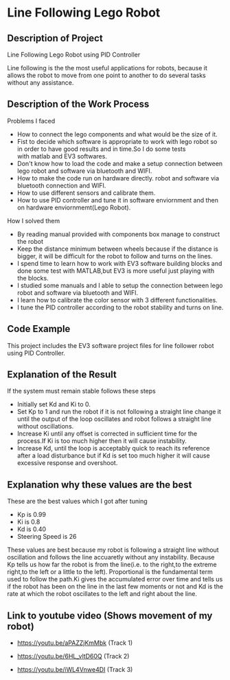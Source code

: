 # Line Following Lego Robot

## Description of Project
Line Following Lego Robot using PID Controller

Line following is the the most useful applications for robots, because it allows the robot to move from one point to another to do several tasks without any assistance.

## Description of the Work Process

Problems I faced 
- How to connect the lego components and what would be the size of it.
- Fist to decide which software is appropriate to work with lego robot so in order to have good results and in time.So I do some tests  
  with matlab and EV3 softwares.
- Don't know how to load the code and make a setup connection between lego robot and software via bluetooth and WIFI.
- How to make the code run on hardware directly. robot and software via bluetooth connection and WIFI.
- How to use different sensors and calibrate them.
- How to use PID controller and tune it in software enviornment and then on hardware enviornmemt(Lego Robot).

How I solved them  
- By reading manual provided with components box manage to construct the robot
- Keep the distance minimum between wheels because if the distance is bigger, it will be difficult for the robot to follow and turns on   the lines.
- I spend time to learn how to work with EV3 software building blocks and done some test with MATLAB,but EV3 is more useful just playing   with the blocks.
- I studied some manuals and I able to setup the connection between lego robot and software via bluetooth and WIFI.
- I learn how to calibrate the color sensor with 3 different functionalities.
- I tune the PID controller according to the robot stability and turns on line.

## Code Example

This project includes the EV3 software project files for line follower robot using PID Controller.

## Explanation of the Result

If the system must remain stable follows these steps 
- Initially set Kd and Ki to 0.
- Set Kp to 1 and run the robot if it is not following a straight line change it until the output of the loop oscillates and robot         follows a straight line without oscillations.
- Increase Ki until any offset is corrected in sufficient time for the process.If Ki is too much higher then it will cause instability. 
- Increase Kd, until the loop is acceptably quick to reach its reference after a load disturbance but if Kd is set too much higher it     will cause excessive response and overshoot. 

## Explanation why these values are the best

These are the best values which I got after tuning 
- Kp is 0.99
- Ki is 0.8
- Kd is 0.40
- Steering Speed is 26

These values are best because my robot is following a straight line without oscillation and follows the line accuaretly without any instability. Because Kp tells us how far the robot is from the line(i.e. to the right,to the extreme right,to the left or a little to the left). Proportional is the fundamental term used to follow the path.Ki gives the accumulated error over time and tells us if the robot has been on the line in the last few moments or not and Kd is the rate at which the robot oscillates to the left and right about the line.

## Link to youtube video (Shows movement of my robot)

- https://youtu.be/aPAZZjKmMbk (Track 1)

- https://youtu.be/6HL_vltD60Q (Track 2)

- https://youtu.be/iWL4Vnwe4DI (Track 3)
